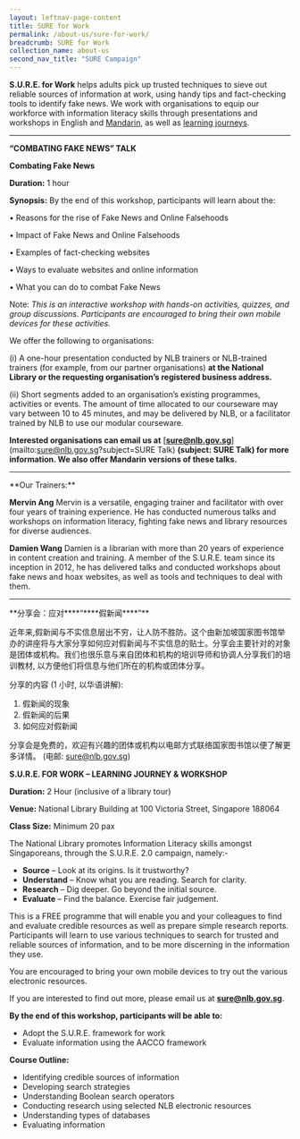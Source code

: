 ```yaml
---
layout: leftnav-page-content
title: SURE for Work
permalink: /about-us/sure-for-work/
breadcrumb: SURE for Work
collection_name: about-us
second_nav_title: "SURE Campaign"
---
```


**S.U.R.E. for Work** helps adults pick up trusted techniques to sieve out reliable sources of information at work,
using handy tips and fact-checking tools to identify fake news. We work with organisations to equip our workforce with information literacy skills through presentations and workshops in English and [Mandarin](#SURE_Talk_Mandarin), as well as [learning journeys](#Learning_Journey).

<hr>

**“COMBATING FAKE NEWS” TALK**

**Combating Fake News** 

**Duration:** 1 hour

**Synopsis:** By the end of this workshop, participants will learn about the:

•       Reasons for the rise of Fake News  and Online Falsehoods

•       Impact of Fake News and Online Falsehoods

•       Examples of fact-checking websites

•       Ways to evaluate websites and online information

•       What you can do to combat Fake News

Note:  *This is an interactive workshop with hands-on activities, quizzes, and group discussions. Participants are encouraged to bring their own mobile devices for these activities.*

We offer the following to organisations:

(i) A one-hour presentation conducted by NLB trainers or NLB-trained trainers (for example, from our partner organisations) **at the National Library or the requesting organisation’s registered business address.**

(ii) Short segments added to an organisation’s existing programmes, activities or events. The amount of time allocated to our courseware may vary between 10 to 45 minutes, and may be delivered by NLB, or a facilitator trained by NLB to use our modular courseware.

**Interested organisations can email us at** [**sure@nlb.gov.sg**](mailto:sure@nlb.gov.sg?subject=SURE Talk) **(subject: SURE Talk) for more information. We also offer Mandarin versions of these talks.** 



<hr>
**Our Trainers:**

**Mervin Ang**
Mervin is a versatile, engaging trainer and facilitator with over four years of training experience. He has conducted numerous talks and workshops on information literacy, fighting fake news and library resources for diverse audiences.

**Damien Wang**
Damien is a librarian with more than 20 years of experience in content creation and training. A member of the S.U.R.E. team since its inception in 2012, he has delivered talks and conducted workshops about fake news and hoax websites, as well as tools and techniques to deal with them.



<hr>
<a name="SURE_Talk_Mandarin">**分享会：应对****“****假新闻****”**

近年来,假新闻与不实信息层出不穷，让人防不胜防。这个由新加坡国家图书馆举办的讲座将与大家分享如何应对假新闻与不实信息的贴士。分享会主要针对的对象是团体或机构。我们也很乐意与来自团体和机构的培训导师和协调人分享我们的培训教材, 以方便他们将信息与他们所在的机构或团体分享。

 

分享的内容 (1 小时, 以华语讲解):

1. 假新闻的现象
2. 假新闻的后果
3. 如何应对假新闻

 

分享会是免费的，欢迎有兴趣的团体或机构以电邮方式联络国家图书馆以便了解更多详情。 (电邮: [sure@nlb.gov.sg](mailto:sure@nlb.gov.sg))

 

**<a name="Learning_Journey">S.U.R.E. FOR WORK – LEARNING JOURNEY & WORKSHOP**

**Duration:** 2 Hour (inclusive of a library tour)

**Venue:** National Library Building at 100 Victoria Street, Singapore 188064

**Class Size:** Minimum 20 pax

The National Library promotes Information Literacy skills amongst Singaporeans, through the S.U.R.E. 2.0 campaign, namely:-

- **Source** – Look at its origins. Is it trustworthy?
- **Understand** – Know what you are reading. Search for clarity.
- **Research** – Dig deeper. Go beyond the initial source.
- **Evaluate** – Find the balance. Exercise fair judgement.

This is a FREE programme that will enable you and your colleagues to find and evaluate credible resources as well as prepare simple research reports. Participants will learn to use various techniques to search for trusted and reliable sources of information, and to be more discerning in the information they use.

You are encouraged to bring your own mobile devices to try out the various electronic resources.

If you are interested to find out more, please email us at [**sure@nlb.gov.sg**](mailto:sure@nlb.gov.sg).

 

**By the end of this workshop, participants will be able to:**

- Adopt the S.U.R.E. framework for work 
- Evaluate information using the AACCO framework

**Course Outline:**

- Identifying credible sources of information
- Developing search strategies
- Understanding Boolean search operators
- Conducting research using selected NLB electronic resources
- Understanding types of databases
- Evaluating information





